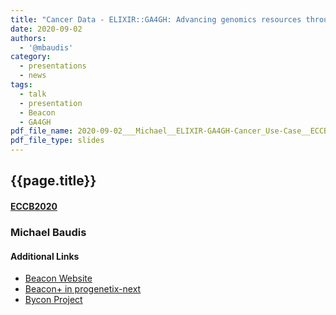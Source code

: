 ```yaml
---
title: "Cancer Data - ELIXIR::GA4GH: Advancing genomics resources through standards and ontologies"
date: 2020-09-02
authors:
  - '@mbaudis'
category:
  - presentations
  - news
tags:
  - talk
  - presentation
  - Beacon
  - GA4GH
pdf_file_name: 2020-09-02___Michael__ELIXIR-GA4GH-Cancer_Use-Case__ECCB2020.pdf
pdf_file_type: slides
---
```


## {{page.title}}
#### [ECCB2020](https://eccb2020.info/ntbew02-elixirga4gh-advancing-genomics-through-expedited-data-access-enabled-by-standards-and-ontologies/)
### Michael Baudis


#### Additional Links

* [Beacon Website](http://beacon-project.io)
* [Beacon+ in progenetix-next](http://next.progenetix.org/)
* [Bycon Project](https://github.com/progenetix/bycon)
